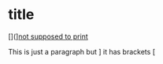 # title
[](][not supposed to print](https://www.icecream.com/)

This is just a paragraph but ] it has brackets [ 